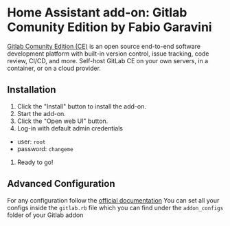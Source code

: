 # Home Assistant add-on: Gitlab Comunity Edition by Fabio Garavini

[Gitlab Comunity Edition (CE)](https://gitlab.com/rluna-gitlab/gitlab-ce) is an open source end-to-end software development platform with built-in version control, issue tracking, code review, CI/CD, and more. Self-host GitLab CE on your own servers, in a container, or on a cloud provider.

## Installation

1. Click the "Install" button to install the add-on.
1. Start the add-on.
1. Click the "Open web UI" button.
1. Log-in with default admin credentials
  - user: `root`
  - password: `changeme`
1. Ready to go!

## Advanced Configuration

For any configuration follow the [official documentation](https://docs.gitlab.com/ee/install/next_steps.html)
You can set all your configs inside the `gitlab.rb` file which you can find under the `addon_configs` folder of your Gitlab addon
